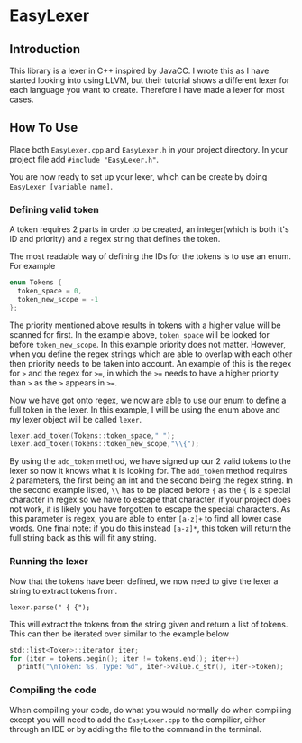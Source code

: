 # EasyLexer

## Introduction
This library is a lexer in C++ inspired by JavaCC. 
I wrote this as I have started looking into using LLVM, but their tutorial shows a different lexer for each language you want to create.
Therefore I have made a lexer for most cases.

## How To Use
Place both `EasyLexer.cpp` and `EasyLexer.h` in your project directory. In your project file add `#include "EasyLexer.h"`.

You are now ready to set up your lexer, which can be create by doing `EasyLexer [variable name]`.

### Defining valid token
A token requires 2 parts in order to be created, an integer(which is both it's ID and priority) and a regex string that defines the token.

The most readable way of defining the IDs for the tokens is to use an enum. For example

```c
enum Tokens {
  token_space = 0,
  token_new_scope = -1
};
```

The priority mentioned above results in tokens with a higher value will be scanned for first. In the example above, `token_space` will be looked for before `token_new_scope`. In this example priority does not matter. However, when you define the regex strings which are able to overlap with each other then priority needs to be taken into account. An example of this is the regex for `>` and the regex for `>=`, in which the `>=` needs to have a higher priority than `>` as the `>` appears in `>=`.

Now we have got onto regex, we now are able to use our enum to define a full token in the lexer. In this example, I will be using the enum above and my lexer object will be called `lexer`.

```c
lexer.add_token(Tokens::token_space," ");
lexer.add_token(Tokens::token_new_scope,"\\{");
```

By using the `add_token` method, we have signed up our 2 valid tokens to the lexer so now it knows what it is looking for. The `add_token` method requires 2 parameters, the first being an int and the second being the regex string. In the second example listed, `\\` has to be placed before `{` as the `{` is a special character in regex so we have to escape that character, if your project does not work, it is likely you have forgotten to escape the special characters. As this parameter is regex, you are able to enter `[a-z]+` to find all lower case words. One final note: if you do this instead `[a-z]*`, this token will return the full string back as this will fit any string.


### Running the lexer

Now that the tokens have been defined, we now need to give the lexer a string to extract tokens from. 

`lexer.parse(" { {");`

This will extract the tokens from the string given and return a list of tokens. This can then be iterated over similar to the example below

```c
std::list<Token>::iterator iter;
for (iter = tokens.begin(); iter != tokens.end(); iter++)
  printf("\nToken: %s, Type: %d", iter->value.c_str(), iter->token);
```

### Compiling the code
When compiling your code, do what you would normally do when compiling except you will need to add the `EasyLexer.cpp` to the compilier, either through an IDE or by adding the file to the command in the terminal.

